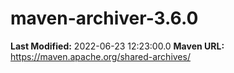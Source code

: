 # maven-archiver-3.6.0

**Last Modified:** 2022-06-23 12:23:00.0
**Maven URL:** https://maven.apache.org/shared-archives/
